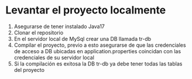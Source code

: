 # Levantar el proyecto localmente 
1. Asegurarse de tener instalado Java17
2. Clonar el repositorio
3. En el servidor local de MySql crear una DB llamada tr-db
4. Compilar el proyecto, previo a esto asegurarse de que las credenciales de acceso a DB ubicadas en application.properties coincidan con las credenciales de su servidor local
5. Si la compilación es exitosa la DB tr-db ya debe tener todas las tablas del proyecto
